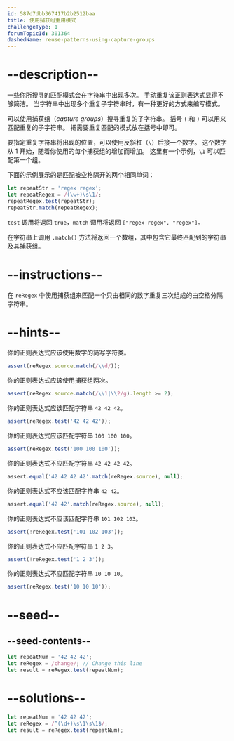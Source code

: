 ```yaml
---
id: 587d7dbb367417b2b2512baa
title: 使用捕获组重用模式
challengeType: 1
forumTopicId: 301364
dashedName: reuse-patterns-using-capture-groups
---
```


# --description--

一些你所搜寻的匹配模式会在字符串中出现多次。 手动重复该正则表达式显得不够简洁。 当字符串中出现多个重复子字符串时，有一种更好的方式来编写模式。

可以使用捕获组（<dfn>capture groups</dfn>）搜寻重复的子字符串。 括号 `(` 和 `)` 可以用来匹配重复的子字符串。 把需要重复匹配的模式放在括号中即可。

要指定重复字符串将出现的位置，可以使用反斜杠（`\`）后接一个数字。 这个数字从 1 开始，随着你使用的每个捕获组的增加而增加。 这里有一个示例，`\1` 可以匹配第一个组。

下面的示例展示的是匹配被空格隔开的两个相同单词：

```js
let repeatStr = 'regex regex';
let repeatRegex = /(\w+)\s\1/;
repeatRegex.test(repeatStr);
repeatStr.match(repeatRegex);
```

`test` 调用将返回 `true`，`match` 调用将返回 `["regex regex", "regex"]`。

在字符串上调用 `.match()` 方法将返回一个数组，其中包含它最终匹配到的字符串及其捕获组。

# --instructions--

在 `reRegex` 中使用捕获组来匹配一个只由相同的数字重复三次组成的由空格分隔字符串。

# --hints--

你的正则表达式应该使用数字的简写字符类。

```js
assert(reRegex.source.match(/\\d/));
```

你的正则表达式应该使用捕获组两次。

```js
assert(reRegex.source.match(/\\1|\\2/g).length >= 2);
```

你的正则表达式应该匹配字符串 `42 42 42`。

```js
assert(reRegex.test('42 42 42'));
```

你的正则表达式应该匹配字符串 `100 100 100`。

```js
assert(reRegex.test('100 100 100'));
```

你的正则表达式不应匹配字符串 `42 42 42 42`。

```js
assert.equal('42 42 42 42'.match(reRegex.source), null);
```

你的正则表达式不应该匹配字符串 `42 42`。

```js
assert.equal('42 42'.match(reRegex.source), null);
```

你的正则表达式不应该匹配字符串 `101 102 103`。

```js
assert(!reRegex.test('101 102 103'));
```

你的正则表达式不应匹配字符串 `1 2 3`。

```js
assert(!reRegex.test('1 2 3'));
```

你的正则表达式不应匹配字符串 `10 10 10`。

```js
assert(reRegex.test('10 10 10'));
```

# --seed--

## --seed-contents--

```js
let repeatNum = '42 42 42';
let reRegex = /change/; // Change this line
let result = reRegex.test(repeatNum);
```

# --solutions--

```js
let repeatNum = '42 42 42';
let reRegex = /^(\d+)\s\1\s\1$/;
let result = reRegex.test(repeatNum);
```
